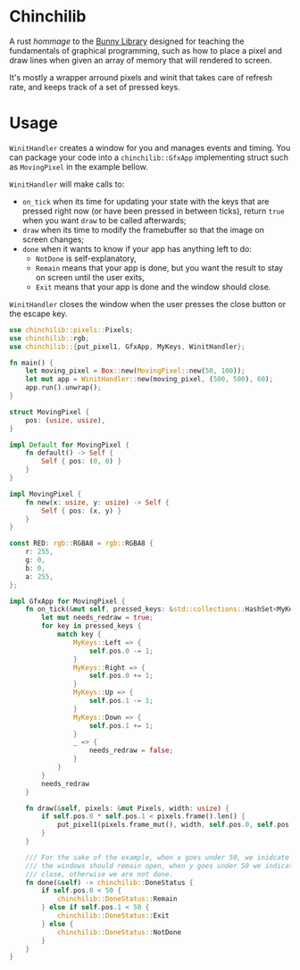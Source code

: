 # Chinchilib

A rust *hommage* to the [Bunny Library](https://github.com/Damdoshi/LibLapin) designed for teaching the fundamentals of graphical programming, such as how to place a pixel and draw lines when given an array of memory that will rendered to screen.

It's mostly a wrapper arround pixels and winit that takes care of refresh rate, and keeps track of a set of pressed keys.

# Usage

`WinitHandler` creates a window for you and manages events and timing. You can package your code into a `chinchilib::GfxApp` implementing struct such as `MovingPixel` in the example bellow.

`WinitHandler` will make calls to:
- `on_tick` when its time for updating your state with the keys that are pressed right now (or have been pressed in between ticks), return `true` when you want `draw` to be called afterwards;
- `draw` when its time to modify the framebuffer so that the image on screen changes;
- `done` when it wants to know if your app has anything left to do:
  - `NotDone` is self-explanatory,
  - `Remain` means that your app is done, but you want the result to stay on screen until the user exits,
  - `Exit` means that your app is done and the window should close.

`WinitHandler` closes the window when the user presses the close button or the escape key.

```rust
use chinchilib::pixels::Pixels;
use chinchilib::rgb;
use chinchilib::{put_pixel1, GfxApp, MyKeys, WinitHandler};

fn main() {
    let moving_pixel = Box::new(MovingPixel::new(50, 100));
    let mut app = WinitHandler::new(moving_pixel, (500, 500), 60);
    app.run().unwrap();
}

struct MovingPixel {
    pos: (usize, usize),
}

impl Default for MovingPixel {
    fn default() -> Self {
        Self { pos: (0, 0) }
    }
}

impl MovingPixel {
    fn new(x: usize, y: usize) -> Self {
        Self { pos: (x, y) }
    }
}

const RED: rgb::RGBA8 = rgb::RGBA8 {
    r: 255,
    g: 0,
    b: 0,
    a: 255,
};

impl GfxApp for MovingPixel {
    fn on_tick(&mut self, pressed_keys: &std::collections::HashSet<MyKeys>) -> bool {
        let mut needs_redraw = true;
        for key in pressed_keys {
            match key {
                MyKeys::Left => {
                    self.pos.0 -= 1;
                }
                MyKeys::Right => {
                    self.pos.0 += 1;
                }
                MyKeys::Up => {
                    self.pos.1 -= 1;
                }
                MyKeys::Down => {
                    self.pos.1 += 1;
                }
                _ => {
                    needs_redraw = false;
                }
            }
        }
        needs_redraw
    }

    fn draw(&self, pixels: &mut Pixels, width: usize) {
        if self.pos.0 * self.pos.1 < pixels.frame().len() {
            put_pixel1(pixels.frame_mut(), width, self.pos.0, self.pos.1, RED);
        }
    }

    /// For the sake of the example, when x goes under 50, we inidcate that we are done and that
    /// the windows should remain open, when y goes under 50 we indicate that the window should
    /// close, otherwise we are not done.
    fn done(&self) -> chinchilib::DoneStatus {
        if self.pos.0 < 50 {
            chinchilib::DoneStatus::Remain
        } else if self.pos.1 < 50 {
            chinchilib::DoneStatus::Exit
        } else {
            chinchilib::DoneStatus::NotDone
        }
    }
}
```
